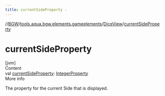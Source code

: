 ```yaml
---
title: currentSideProperty -
---
```

//[BGW](../../../index.md)/[tools.aqua.bgw.elements.gameelements](../index.md)/[DiceView](index.md)/[currentSideProperty](current-side-property.md)



# currentSideProperty  
[jvm]  
Content  
val [currentSideProperty](current-side-property.md): [IntegerProperty](../../tools.aqua.bgw.observable/-integer-property/index.md)  
More info  


The property for the current Side that is displayed.

  



